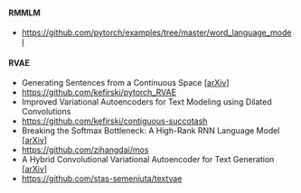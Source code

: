 #### RMMLM
- https://github.com/pytorch/examples/tree/master/word_language_model

#### RVAE
- Generating Sentences from a Continuous Space [[arXiv](https://arxiv.org/abs/1511.06349)]
- https://github.com/kefirski/pytorch_RVAE
- Improved Variational Autoencoders for Text Modeling using Dilated Convolutions
- https://github.com/kefirski/contiguous-succotash
- Breaking the Softmax Bottleneck: A High-Rank RNN Language Model [[arXiv](https://arxiv.org/abs/1711.03953)]
- https://github.com/zihangdai/mos
- A Hybrid Convolutional Variational Autoencoder for Text Generation [[arXiv](https://arxiv.org/abs/1702.02390)]
- https://github.com/stas-semeniuta/textvae

